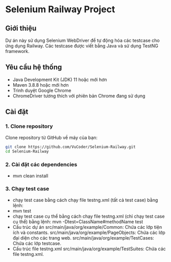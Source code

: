 # Selenium Railway Project

## Giới thiệu
Dự án này sử dụng Selenium WebDriver để tự động hóa các testcase cho ứng dụng Railway. Các testcase được viết bằng Java và sử dụng TestNG framework.

## Yêu cầu hệ thống
- Java Development Kit (JDK) 11 hoặc mới hơn
- Maven 3.8.8 hoặc mới hơn
- Trình duyệt Google Chrome
- ChromeDriver tương thích với phiên bản Chrome đang sử dụng

## Cài đặt

### 1. Clone repository
Clone repository từ GitHub về máy của bạn:
```sh
git clone https://github.com/VuCoder/Selenium-Railway.git
cd Selenium-Railway
```
### 2. Cài đặt các dependencies
- mvn clean install
### 3. Chạy test case
 - chạy test case bằng cách chạy file testng.xml (tất cả test case) bằng lệnh: 
 - mvn test
 - chạy test case cụ thể bằng cách chạy file testng.xml (chỉ chạy test case cụ thể) bằng lệnh: mvn -Dtest=ClassName#methodName test
 - Cấu trúc dự án
   src/main/java/org/example/Common: Chứa các lớp tiện ích và constants.
   src/main/java/org/example/PageObjects: Chứa các lớp đại diện cho các trang web.
   src/main/java/org/example/TestCases: Chứa các lớp testcase.
 - Cấu trúc file testng.xml
   src/main/java/org/example/TestSuites: Chứa các file testng.xml.
